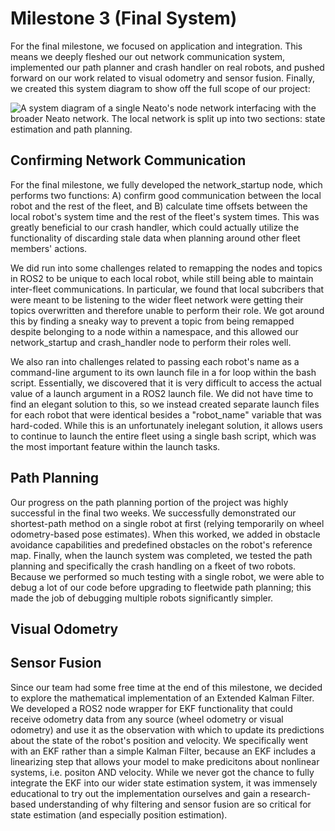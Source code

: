 # Milestone 3 (Final System)

For the final milestone, we focused on application and integration. This means we deeply fleshed our out network communication system, implemented our path planner and crash handler on real robots, and pushed forward on our work related to visual odometry and sensor fusion. Finally, we created this system diagram
to show off the full scope of our project:

![A system diagram of a single Neato's node network interfacing with the broader Neato network. The local network is split up into two sections: state estimation and path planning.](m3_diagram.png)


## Confirming Network Communication

For the final milestone, we fully developed the network_startup node, which performs two functions: A) confirm good communication between the local robot and the rest of the fleet, and B) calculate time offsets between the local robot's system time and the rest of the fleet's system times. This was greatly beneficial
to our crash handler, which could actually utilize the functionality of discarding stale data when planning around other fleet members' actions.

We did run into some challenges related to remapping the nodes and topics in ROS2 to be unique to each local robot, while still being able to maintain inter-fleet communications. In particular, we found that local subcribers that were meant to be listening to the wider fleet network were getting their topics overwritten and therefore unable to perform their role. We got around this by finding a sneaky way to prevent a topic from being remapped despite belonging to a node within a namespace, and this allowed our network_startup and crash_handler node to perform their roles well.

We also ran into challenges related to passing each robot's name as a command-line argument to its own launch file in a for loop within the bash script. Essentially, we discovered that it is very difficult to access the actual value of a launch argument in a ROS2 launch file. We did not have time to find an elegant solution to this, so we instead created separate launch files for each robot that were identical besides a "robot_name" variable that was hard-coded. While this is an unfortunately inelegant solution, it allows users to continue to launch the entire fleet using a single bash script, which was the most important feature within the launch tasks.

## Path Planning

Our progress on the path planning portion of the project was highly successful in the final two weeks. We successfully demonstrated our shortest-path method on a single robot at first (relying temporarily on wheel odometry-based pose estimates). When this worked, we added in obstacle avoidance capabilities and predefined obstacles on the robot's reference map. Finally, when the launch system was completed, we tested the path planning and specifically the crash handling on a fkeet of two robots. Because we performed so much testing with a single robot, we were able to debug a lot of our code before upgrading to fleetwide path planning; this made the job of debugging multiple robots significantly simpler.

## Visual Odometry



## Sensor Fusion

Since our team had some free time at the end of this milestone, we decided to explore the mathematical implementation of an Extended Kalman Filter. We developed a ROS2 node wrapper for EKF functionality that could receive odometry data from any source (wheel odometry or visual odometry) and use it as the observation with which to update its predictions about the state of the robot's position and velocity. We specifically went with an EKF rather than a simple Kalman Filter, because an EKF includes a linearizing step that allows your model to make predicitons about nonlinear systems, i.e. positon AND velocity. While we never got the chance to fully integrate the EKF into our wider state estimation system, it was immensely educational to try out the implementation ourselves and gain a research-based understanding of why filtering and sensor fusion are so critical for state estimation (and especially position estimation).